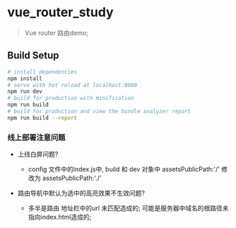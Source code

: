 # vue_router_study

> Vue router 路由demo;

## Build Setup
``` bash
# install dependencies
npm install
# serve with hot reload at localhost:8080
npm run dev
# build for production with minification
npm run build
# build for production and view the bundle analyzer report
npm run build --report
```
### 线上部署注意问题
* 上线白屏问题?
    * config 文件中的index.js中,  build  和 dev 对象中 assetsPublicPath:'/' 修改为 assetsPublicPath:'./'

* 路由导航中默认为选中的高亮效果不生效问题?
    * 多半是路由 地址栏中的url 未匹配造成的; 可能是服务器中域名的根路径未指向index.html造成的;